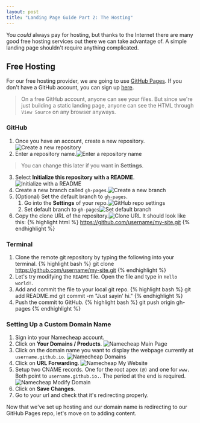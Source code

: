 ```yaml
---
layout: post
title: "Landing Page Guide Part 2: The Hosting"
---
```


You _could_ always pay for hosting, but thanks to the Internet there are many good free hosting services out there we can take advantage of. A simple landing page shouldn't require anything complicated.

## Free Hosting
For our free hosting provider, we are going to use [GitHub Pages](https://pages.github.com). If you don't have a GitHub account, you can sign up [here](https://github.com/join).

> On a free GitHub account, anyone can see your files. But since we're just building a static landing page, anyone can see the HTML through `View Source` on any browser anyways.

### GitHub
1. Once you have an account, create a new repository.![Create a new repository](/assets/github-new-repo.png)
2. Enter a repository name.![Enter a repository name](/assets/github-repo-name.png) 
> You can change this later if you want in **Settings**.

3. Select **Initialize this repository with a README**.![Initialize with a README](/assets/github-init-readme.png)
4. Create a new branch called `gh-pages`.![Create a new branch](/assets/github-new-branch.png)
5. (Optional) Set the default branch to `gh-pages`.
	1. Go into the **Settings** of your repo.![GitHub repo settings](/assets/github-settings.png)
	2. Set default branch to `gh-pages`![Set default branch](/assets/github-default-branch.png)
6. Copy the clone URL of the repository.![Clone URL](/assets/github-clone-url.png) It should look like this: {% highlight html %} https://github.com/username/my-site.git {% endhighlight %}	

### Terminal
1. Clone the remote git repository by typing the following into your terminal. {% highlight bash %} git clone https://github.com/username/my-site.git {% endhighlight %}
2. Let's try modifying the `README` file. Open the file and type in `Hello world!`.
3. Add and commit the file to your local git repo. {% highlight bash %} git add README.md
git commit -m "Just sayin' hi." {%  endhighlight %}
4. Push the commit to GitHub. {% highlight bash %} git push origin gh-pages {%  endhighlight %}

### Setting Up a Custom Domain Name

1. Sign into your Namecheap account.
2. Click on **Your Domains / Products**.
![Namecheap Main Page](/assets/namecheap-main-page.png)
3. Click on the domain name you want to display the webpage currently at `username.github.io`.
![Namecheap Domains](/assets/namecheap-your-domains.png)
4. Click on **URL Forwarding**.
![Namecheap My Website](/assets/namecheap-my-website.png)
5. Setup two CNAME records. One for the root apex `(@)` and one for `www.` Both point to `username.github.io.`. The period at the end is required.
![Namecheap Modify Domain](/assets/namecheap-modify-domain.png)
6. Click on **Save Changes**.
7. Go to your url and check that it's redirecting properly.

Now that we've set up hosting and our domain name is redirecting to our GitHub Pages repo, let's move on to adding content.